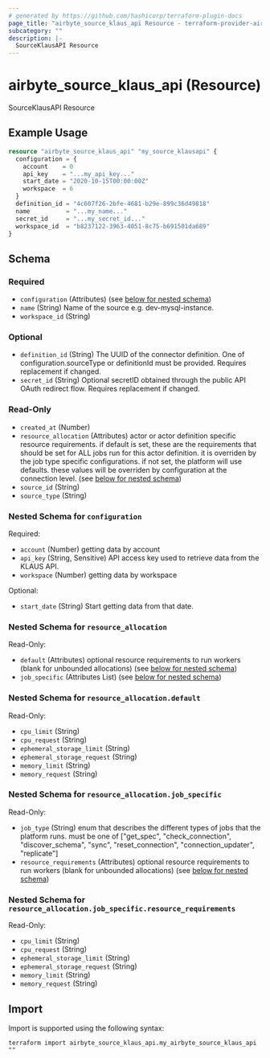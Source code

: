 ```yaml
---
# generated by https://github.com/hashicorp/terraform-plugin-docs
page_title: "airbyte_source_klaus_api Resource - terraform-provider-airbyte"
subcategory: ""
description: |-
  SourceKlausAPI Resource
---
```


# airbyte_source_klaus_api (Resource)

SourceKlausAPI Resource

## Example Usage

```terraform
resource "airbyte_source_klaus_api" "my_source_klausapi" {
  configuration = {
    account    = 0
    api_key    = "...my_api_key..."
    start_date = "2020-10-15T00:00:00Z"
    workspace  = 6
  }
  definition_id = "4c607f26-2bfe-4681-b29e-899c36d49818"
  name          = "...my_name..."
  secret_id     = "...my_secret_id..."
  workspace_id  = "b8237122-3963-4051-8c75-b691501da689"
}
```

<!-- schema generated by tfplugindocs -->
## Schema

### Required

- `configuration` (Attributes) (see [below for nested schema](#nestedatt--configuration))
- `name` (String) Name of the source e.g. dev-mysql-instance.
- `workspace_id` (String)

### Optional

- `definition_id` (String) The UUID of the connector definition. One of configuration.sourceType or definitionId must be provided. Requires replacement if changed.
- `secret_id` (String) Optional secretID obtained through the public API OAuth redirect flow. Requires replacement if changed.

### Read-Only

- `created_at` (Number)
- `resource_allocation` (Attributes) actor or actor definition specific resource requirements. if default is set, these are the requirements that should be set for ALL jobs run for this actor definition. it is overriden by the job type specific configurations. if not set, the platform will use defaults. these values will be overriden by configuration at the connection level. (see [below for nested schema](#nestedatt--resource_allocation))
- `source_id` (String)
- `source_type` (String)

<a id="nestedatt--configuration"></a>
### Nested Schema for `configuration`

Required:

- `account` (Number) getting data by account
- `api_key` (String, Sensitive) API access key used to retrieve data from the KLAUS API.
- `workspace` (Number) getting data by workspace

Optional:

- `start_date` (String) Start getting data from that date.


<a id="nestedatt--resource_allocation"></a>
### Nested Schema for `resource_allocation`

Read-Only:

- `default` (Attributes) optional resource requirements to run workers (blank for unbounded allocations) (see [below for nested schema](#nestedatt--resource_allocation--default))
- `job_specific` (Attributes List) (see [below for nested schema](#nestedatt--resource_allocation--job_specific))

<a id="nestedatt--resource_allocation--default"></a>
### Nested Schema for `resource_allocation.default`

Read-Only:

- `cpu_limit` (String)
- `cpu_request` (String)
- `ephemeral_storage_limit` (String)
- `ephemeral_storage_request` (String)
- `memory_limit` (String)
- `memory_request` (String)


<a id="nestedatt--resource_allocation--job_specific"></a>
### Nested Schema for `resource_allocation.job_specific`

Read-Only:

- `job_type` (String) enum that describes the different types of jobs that the platform runs. must be one of ["get_spec", "check_connection", "discover_schema", "sync", "reset_connection", "connection_updater", "replicate"]
- `resource_requirements` (Attributes) optional resource requirements to run workers (blank for unbounded allocations) (see [below for nested schema](#nestedatt--resource_allocation--job_specific--resource_requirements))

<a id="nestedatt--resource_allocation--job_specific--resource_requirements"></a>
### Nested Schema for `resource_allocation.job_specific.resource_requirements`

Read-Only:

- `cpu_limit` (String)
- `cpu_request` (String)
- `ephemeral_storage_limit` (String)
- `ephemeral_storage_request` (String)
- `memory_limit` (String)
- `memory_request` (String)

## Import

Import is supported using the following syntax:

```shell
terraform import airbyte_source_klaus_api.my_airbyte_source_klaus_api ""
```

